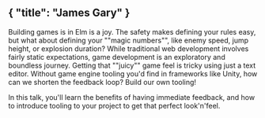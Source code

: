 {
    "title": "James Gary"
}
---
Building games is in Elm is a joy. The safety makes defining your rules easy, but what about defining your ""magic numbers"", like enemy speed, jump height, or explosion duration? While traditional web development involves fairly static expectations, game development is an exploratory and boundless journey. Getting that ""juicy"" game feel is tricky using just a text editor. Without game engine tooling you'd find in frameworks like Unity, how can we shorten the feedback loop? Build our own tooling!

In this talk, you'll learn the benefits of having immediate feedback, and how to introduce tooling to your project to get that perfect look'n'feel.
